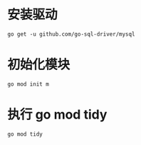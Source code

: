 
# 安装驱动
```
go get -u github.com/go-sql-driver/mysql
```

# 初始化模块
```
go mod init m
```

# 执行 go mod tidy
```
go mod tidy
```